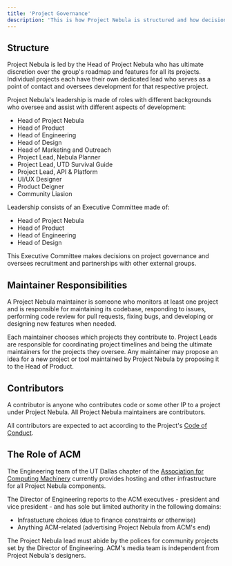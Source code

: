 ```yaml
---
title: 'Project Governance'
description: 'This is how Project Nebula is structured and how decisions for its products are made.'
---
```


## Structure

Project Nebula is led by the Head of Project Nebula who has ultimate discretion
over the group's roadmap and features for all its projects. Individual projects
each have their own dedicated lead who serves as a point of contact and oversees
development for that respective project.

Project Nebula's leadership is made of roles with different backgrounds who
oversee and assist with different aspects of development:

- Head of Project Nebula
- Head of Product
- Head of Engineering
- Head of Design
- Head of Marketing and Outreach
- Project Lead, Nebula Planner
- Project Lead, UTD Survival Guide
- Project Lead, API & Platform
- UI/UX Designer
- Product Deigner
- Community Liasion

Leadership consists of an Executive Committee made of:

- Head of Project Nebula
- Head of Product
- Head of Engineering
- Head of Design

This Executive Committee makes decisions on project governance and oversees
recruitment and partnerships with other external groups.

## Maintainer Responsibilities

A Project Nebula maintainer is someone who monitors at least one project
and is responsible for maintaining its codebase, responding to issues,
performing code review for pull requests, fixing bugs, and developing or
designing new features when needed.

Each maintainer chooses which projects they contribute to. Project Leads are
responsible for coordinating project timelines and being the ultimate
maintainers for the projects they oversee. Any maintainer may propose an idea
for a new project or tool maintained by Project Nebula by proposing it to the
Head of Product.

## Contributors

A contributor is anyone who contributes code or some other IP to a project under
Project Nebula. All Project Nebula maintainers are contributors.

All contributors are expected to act according to the Project's
[Code of Conduct](/code-of-conduct).

## The Role of ACM

The Engineering team of the UT Dallas chapter of the
[Association for Computing Machinery](https://acmutd.co) currently provides
hosting and other infrastructure for all Project Nebula components.

The Director of Engineering reports to the ACM executives - president and vice
president - and has sole but limited authority in the following domains:

- Infrastucture choices (due to finance constraints or otherwise)
- Anything ACM-related (advertising Project Nebula from ACM's end)

The Project Nebula lead must abide by the polices for community projects set by
the Director of Engineering. ACM's media team is independent from Project
Nebula's designers.

